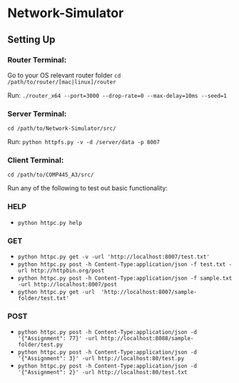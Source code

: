 # Network-Simulator

## Setting Up


### Router Terminal:

Go to your OS relevant router folder `cd /path/to/router/[mac|linux]/router`

Run: `./router_x64 --port=3000 --drop-rate=0 --max-delay=10ms --seed=1`

### Server Terminal:

`cd /path/to/Network-Simulator/src/`

Run: `python httpfs.py -v -d /server/data -p 8007`

### Client Terminal:

`cd /path/to/COMP445_A3/src/`

Run any of the following to test out basic functionality: 

### HELP
- `python httpc.py help` 

### GET  
- `python httpc.py get -v -url 'http://localhost:8007/test.txt'`
- `python httpc.py post -h Content-Type:application/json -f test.txt -url http://httpbin.org/post`
- `python httpc.py post -h Content-Type:application/json -f sample.txt -url http://localhost:8007/post`
- `python httpc.py get -url  'http://localhost:8007/sample-folder/test.txt'`

### POST 
- `python httpc.py post -h Content-Type:application/json -d '{"Assignment": 77}' -url http://localhost:8088/sample-folder/test.py`
- `python httpc.py post -h Content-Type:application/json -d '{"Assignment": 3}' -url http://localhost:80/test.py`
- `python httpc.py post -h Content-Type:application/json -d '{"Assignment": 2}' -url http://localhost:80/test.txt`
